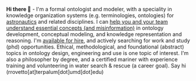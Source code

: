 **Hi there 👋** - I'm a formal ontologist and modeler, with a speciality in knowledge organization systems (e.g. terminologies, ontologies) for [astronautics](https://ontospace.wordpress.com) and related disciplines. I can [help you and your team understand essential concepts (and misinformation)](https://www.slideshare.net/RobertRovetto/ontology-courses-education) in ontology development, conceptual modeling, and knowledge representation and reasoning. I'm [available for hire](https://www.slideshare.net/RobertRovetto/ontology-services-238070099), and actively searching for work and study (phd) opportunities. Ethical,  methodological, and foundational (abstract) topics in ontology design, engineering and use is one topic of interest. I'm also a philosopher by degree, and a certified mariner with experience training and volunteering in water search & rescue (a career goal). Say hi (rrovetto[at]terpalum[dot]umd[dot]edu)

<!--
**rrovetto/rrovetto** is a ✨ _special_ ✨ repository because its `README.md` (this file) appears on your GitHub profile.

Here are some ideas to get you started:

- 🔭 I’m currently working on ...
- 🌱 I’m currently learning ...
- 👯 I’m looking to collaborate on ...
- 🤔 I’m looking for help with ...
- 💬 Ask me about ...
- 📫 How to reach me: ...
- 😄 Pronouns: ...
- ⚡ Fun fact: ...
-->
